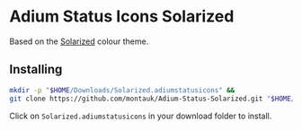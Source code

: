 Adium Status Icons Solarized
===============

Based on the [Solarized](http://ethanschoonover.com/solarized) colour theme. 

Installing
----------
```bash
mkdir -p "$HOME/Downloads/Solarized.adiumstatusicons" &&
git clone https://github.com/montauk/Adium-Status-Solarized.git "$HOME/Downloads/Solarized.adiumstatusicons"
```
Click on `Solarized.adiumstatusicons` in your download folder to install.
